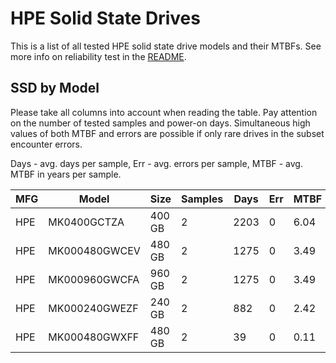 HPE Solid State Drives
======================

This is a list of all tested HPE solid state drive models and their MTBFs. See
more info on reliability test in the [README](https://github.com/bsdhw/SMART).

SSD by Model
------------

Please take all columns into account when reading the table. Pay attention on the
number of tested samples and power-on days. Simultaneous high values of both MTBF
and errors are possible if only rare drives in the subset encounter errors.

Days - avg. days per sample,
Err  - avg. errors per sample,
MTBF - avg. MTBF in years per sample.

| MFG       | Model              | Size   | Samples | Days  | Err   | MTBF |
|-----------|--------------------|--------|---------|-------|-------|------|
| HPE       | MK0400GCTZA        | 400 GB | 2       | 2203  | 0     | 6.04   |
| HPE       | MK000480GWCEV      | 480 GB | 2       | 1275  | 0     | 3.49   |
| HPE       | MK000960GWCFA      | 960 GB | 2       | 1275  | 0     | 3.49   |
| HPE       | MK000240GWEZF      | 240 GB | 2       | 882   | 0     | 2.42   |
| HPE       | MK000480GWXFF      | 480 GB | 2       | 39    | 0     | 0.11   |
